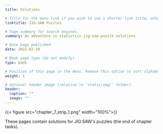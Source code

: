 ```yaml
---
title: Solutions

# Title for the menu link if you wish to use a shorter link title, otherwise remove this option.
linktitle: JIG:SAW Puzzles

# Page summary for search engines.
summary: An adventure in statistics jig:saw puzzle solutions

# Date page published
date: 2022-02-10

# Book page type (do not modify).
type: book

# Position of this page in the menu. Remove this option to sort alphabetically.
weight: 1

# Optional header image (relative to `static/img/` folder).
header:
  caption: ""
  image: ""
---
```


{{< figure src="chapter_7_strip_1.png" width="100%">}}

These pages contain solutions for JIG:SAW's puzzles (the end of chapter tasks).
